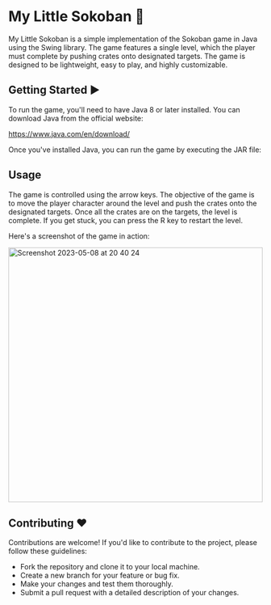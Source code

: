# My Little Sokoban 🚜
My Little Sokoban is a simple implementation of the Sokoban game in Java using the Swing library. The game features a single level, which the player must complete by pushing crates onto designated targets. The game is designed to be lightweight, easy to play, and highly customizable.

## Getting Started ▶️

To run the game, you'll need to have Java 8 or later installed. You can download Java from the official website:

https://www.java.com/en/download/

Once you've installed Java, you can run the game by executing the JAR file:


## Usage

The game is controlled using the arrow keys. The objective of the game is to move the player character around the level and push the crates onto the designated targets. Once all the crates are on the targets, the level is complete. If you get stuck, you can press the R key to restart the level.

Here's a screenshot of the game in action:

<img width="504" alt="Screenshot 2023-05-08 at 20 40 24" src="https://user-images.githubusercontent.com/132608489/236918899-70b703fd-1e4c-4bea-bb5f-b3aaa7383cec.png">


## Contributing ❤️

Contributions are welcome! If you'd like to contribute to the project, please follow these guidelines:

- Fork the repository and clone it to your local machine.
- Create a new branch for your feature or bug fix.
- Make your changes and test them thoroughly.
- Submit a pull request with a detailed description of your changes.
